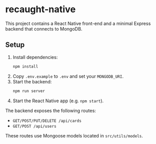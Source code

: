 # recaught-native

This project contains a React Native front-end and a minimal Express backend that connects to MongoDB.

## Setup

1. Install dependencies:
   ```bash
   npm install
   ```
2. Copy `.env.example` to `.env` and set your `MONGODB_URI`.
3. Start the backend:
   ```bash
   npm run server
   ```
4. Start the React Native app (e.g. `npm start`).

The backend exposes the following routes:

- `GET/POST/PUT/DELETE /api/cards`
- `GET/POST /api/users`

These routes use Mongoose models located in `src/utils/models`.
